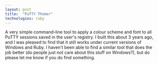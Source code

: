 ```yaml
---
layout: post
title:  "PuTTY Themer"
technologies: ruby
---
```

A very simple command-line tool to apply a colour scheme and font to all PuTTY sessions
saved in the user's registry. I built this about 3 years ago, and I was pleased to find
that it still works under current versions of Windows and Ruby. I haven't been able to
find a similar tool that does the job better (do people just not care about this stuff
on Windows?), but do please let me know if you do find something.
